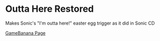# Outta Here Restored
Makes Sonic's "I'm outta here!" easter egg trigger as it did in Sonic CD

[GameBanana Page](https://gamebanana.com/mods/398209)
